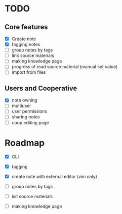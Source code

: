 # TODO

## Core features
- [x] Create note
- [x] tagging notes
- [ ] group notes by tags
- [ ] link source materials
- [ ] making knowledge page
- [ ] progress of read source material (manual set value)
- [ ] import from files

## Users and Cooperative

- [x] note owning
- [ ] multiuser
- [ ] user permissions
- [ ] sharing notes
- [ ] coop editing page

# Roadmap

- [x] CLI
- [x] tagging
- [x] create note with external editor (vim only)
- [ ] group notes by tags
- [ ] list source materials
- [ ] making knowledge page

